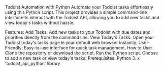 Todoist Automation with Python
Automate your Todoist tasks effortlessly using this Python script. This project provides a simple command-line interface to interact with the Todoist API, allowing you to add new tasks and view today's tasks without hassle.

Features:
Add Tasks: Add new tasks to your Todoist with due dates and priorities directly from the command line.
View Today's Tasks: Open your Todoist today's tasks page in your default web browser instantly.
User-Friendly: Easy-to-use interface for quick task management.
How to Use:
Clone the repository or download the script.
Run the Python script.
Choose to add a new task or view today's tasks.
Prerequisites:
Python 3. x
'todoist_api_python' library
